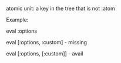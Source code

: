atomic unit: a key in the tree that is not :atom

Example:

eval :options

eval [:options, :custom] - missing

eval [:options, [:custom]] - avail
  